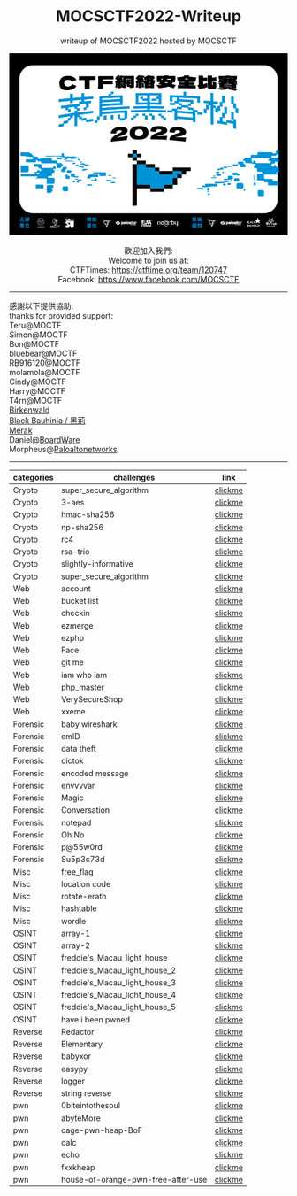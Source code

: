 <h1 align="center">MOCSCTF2022-Writeup</h1>
<p align="center">writeup of MOCSCTF2022 hosted by MOCSCTF</p>
<p align="center">
<img src="./img/banner.png "/>
</p>  
<p align="center">
歡迎加入我們:</br>
Welcome to join us at:</br>
CTFTimes: <a href="https://ctftime.org/team/120747">https://ctftime.org/team/120747</a></br>
Facebook: <a href="https://www.facebook.com/MOCSCTF">https://www.facebook.com/MOCSCTF</a>
</p>  

***  

感謝以下提供協助:  
thanks for provided support:  
Teru@MOCTF  
Simon@MOCTF  
Bon@MOCTF  
bluebear@MOCTF  
RB916120@MOCTF  
molamola@MOCTF  
Cindy@MOCTF  
Harry@MOCTF  
T4rn@MOCTF  
[Birkenwald](http://birkenwald.cn/)  
[Black Bauhinia / 黑荊](https://www.facebook.com/blackb6a/)  
[Merak](https://we.buptmerak.cn/)  
Daniel@[BoardWare](https://www.facebook.com/Boardware-Information-System-Limited-330943647081611/)  
Morpheus@[Paloaltonetworks](https://www.paloaltonetworks.com/)  

---

|categories|challenges|link|
|----------|----------|----------|
|Crypto|super_secure_algorithm|[clickme](./Crypto/super_secure_algorithm)|
|Crypto|3-aes|[clickme](https://mystiz.hk/posts/2022-02-19-mocsctf/)|
|Crypto|hmac-sha256|[clickme](https://mystiz.hk/posts/2022-02-19-mocsctf/)|
|Crypto|np-sha256|[clickme](https://mystiz.hk/posts/2022-02-19-mocsctf/)|
|Crypto|rc4|[clickme](https://mystiz.hk/posts/2022-02-19-mocsctf/)|
|Crypto|rsa-trio|[clickme](https://mystiz.hk/posts/2022-02-19-mocsctf/)|
|Crypto|slightly-informative|[clickme](https://mystiz.hk/posts/2022-02-19-mocsctf/)|
|Crypto|super_secure_algorithm|[clickme](https://mystiz.hk/posts/2022-02-19-mocsctf/)|
|Web|account|[clickme](./Web/account)|
|Web|bucket list|[clickme](./Web/bucket%20list)|
|Web|checkin|[clickme](./Web/checkin)|
|Web|ezmerge|[clickme](./Web/ezmerge)|
|Web|ezphp|[clickme](./Web/ezphp)|
|Web|Face|[clickme](./Web/Face)|
|Web|git me|[clickme](./Web/git%20me)|
|Web|iam who iam|[clickme](./Web/iam%20who%20iam)|
|Web|php_master|[clickme](./Web/php_master)|
|Web|VerySecureShop|[clickme](./Web/VerySecureShop)|
|Web|xxeme|[clickme](./Web/xxeme)|
|Forensic|baby wireshark|[clickme](./Forensic/baby%20wireshark)|
|Forensic|cmID|[clickme](./Forensic/cmID)|
|Forensic|data theft|[clickme](./Forensic/data%20theft)|
|Forensic|dictok|[clickme](./Forensic/dictok)|
|Forensic|encoded message|[clickme](./Forensic/encoded%20message)|
|Forensic|envvvvar|[clickme](./Forensic/envvvvar)|
|Forensic|Magic|[clickme](./Forensic/Magic)|
|Forensic|Conversation|[clickme](./Forensic/Conversation)|
|Forensic|notepad|[clickme](./Forensic/notepad)|
|Forensic|Oh No|[clickme](./Forensic/Oh%20No)|
|Forensic|p@55w0rd|[clickme](./Forensic/p@55w0rd)|
|Forensic|Su5p3c73d|[clickme](./Forensic/Su5p3c73d)|
|Misc|free_flag|[clickme](./Misc/free_flag)|
|Misc|location code|[clickme](./Misc/location%20code)|
|Misc|rotate-erath|[clickme](./Misc/rotate-erath)|
|Misc|hashtable|[clickme](https://mystiz.hk/posts/2022-02-19-mocsctf/)|
|Misc|wordle|[clickme](https://mystiz.hk/posts/2022-02-19-mocsctf/)|
|OSINT|array-1|[clickme](./OSINT/array-1)|
|OSINT|array-2|[clickme](./OSINT/array-2)|
|OSINT|freddie's_Macau_light_house|[clickme](./OSINT/freddie's_Macau_light_house)|
|OSINT|freddie's_Macau_light_house_2|[clickme](./OSINT/freddie's_Macau_light_house_2)|
|OSINT|freddie's_Macau_light_house_3|[clickme](./OSINT/freddie's_Macau_light_house_3)|
|OSINT|freddie's_Macau_light_house_4|[clickme](./OSINT/freddie's_Macau_light_house_4)|
|OSINT|freddie's_Macau_light_house_5|[clickme](./OSINT/freddie's_Macau_light_house_5)|
|OSINT|have i been pwned|[clickme](./OSINT/have%20i%20been%20pwned)|
|Reverse|Redactor|[clickme](https://mystiz.hk/posts/2022-02-19-mocsctf/)|
|Reverse|Elementary|[clickme](https://mystiz.hk/posts/2022-02-19-mocsctf/)|
|Reverse|babyxor|[clickme](./Reverse/babyxor)|
|Reverse|easypy|[clickme](./Reverse/easypy)|
|Reverse|logger|[clickme](./Reverse/logger)|
|Reverse|string reverse|[clickme](./Reverse/string%20reverse)|
|pwn|0biteintothesoul|[clickme](./pwn/0biteintothesoul)|
|pwn|abyteMore|[clickme](./pwn/abyteMore)|
|pwn|cage-pwn-heap-BoF|[clickme](./pwn/cage-pwn-heap-BoF)|
|pwn|calc|[clickme](./pwn/calc)|
|pwn|echo|[clickme](./pwn/echo)|
|pwn|fxxkheap|[clickme](./pwn/fxxkheap)|
|pwn|house-of-orange-pwn-free-after-use|[clickme](./pwn/house-of-orange-pwn-free-after-use)|